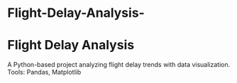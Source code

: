 # Flight-Delay-Analysis-
# Flight Delay Analysis  
A Python-based project analyzing flight delay trends with data visualization.  
Tools: Pandas, Matplotlib  
